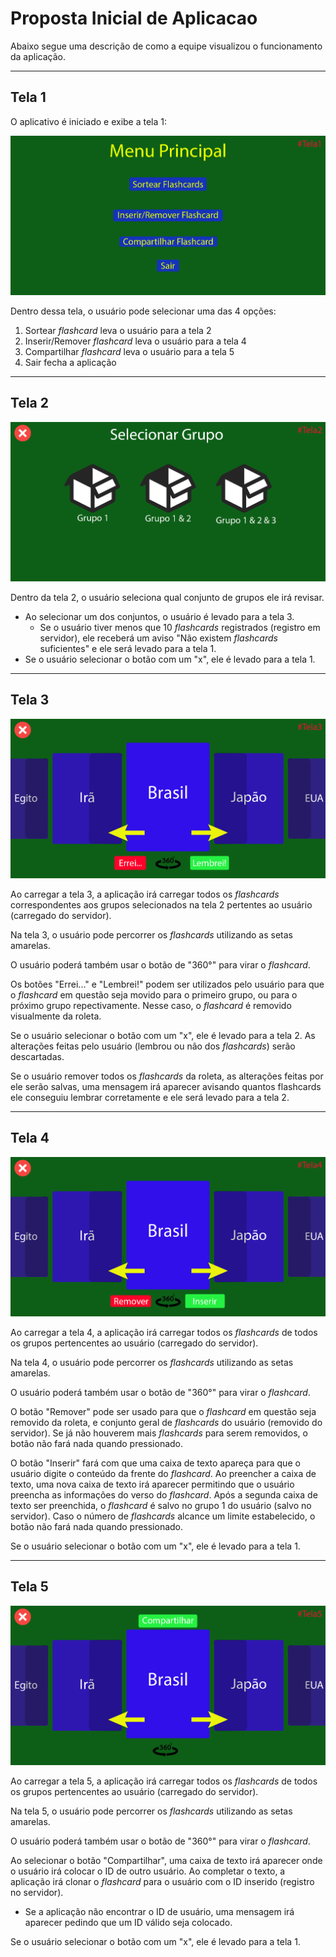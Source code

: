 # Proposta Inicial de Aplicacao

Abaixo segue uma descrição de como a equipe visualizou o funcionamento da aplicação.

---

## Tela 1

O aplicativo é iniciado e exibe a tela 1:

<img src="FluxoDeTelas/MenuPrincipal_Tela1.png">

Dentro dessa tela, o usuário pode selecionar uma das 4 opções:

1. Sortear *flashcard* leva o usuário para a tela 2
2. Inserir/Remover *flashcard* leva o usuário para a tela 4
3. Compartilhar *flashcard* leva o usuário para a tela 5
4. Sair fecha a aplicação

---

## Tela 2

<img src="FluxoDeTelas/SelecaoDeGrupos_Tela2.png">

Dentro da tela 2, o usuário seleciona qual conjunto de grupos ele irá revisar. 

- Ao selecionar um dos conjuntos, o usuário é levado para a tela 3.
    - Se o usuário tiver menos que 10 *flashcards* registrados (registro em servidor), ele receberá um aviso "Não existem *flashcards* suficientes" e ele será levado para a tela 1.
- Se o usuário selecionar o botão com um "x", ele é levado para a tela 1.

---

## Tela 3

<img src="FluxoDeTelas/AnaliseDeFlashcards_Tela3.png">

Ao carregar a tela 3, a aplicação irá carregar todos os *flashcards* correspondentes aos grupos selecionados na tela 2 pertentes ao usuário (carregado do servidor).

Na tela 3, o usuário pode percorrer os *flashcards* utilizando as setas amarelas. 

O usuário poderá também usar o botão de "360°" para virar o *flashcard*. 

Os botões "Errei..." e "Lembrei!" podem ser utilizados pelo usuário para que o *flashcard* em questão seja movido para o primeiro grupo, ou para o próximo grupo repectivamente. Nesse caso, o *flashcard* é removido visualmente da roleta.

Se o usuário selecionar o botão com um "x", ele é levado para a tela 2. As alterações feitas pelo usuário (lembrou ou não dos *flashcards*) serão descartadas.

Se o usuário remover todos os *flashcards* da roleta, as alterações feitas por ele serão salvas, uma mensagem irá aparecer avisando quantos flashcards ele conseguiu lembrar corretamente e ele será levado para a tela 2.

---

## Tela 4

<img src="FluxoDeTelas/Inserir_Remover_Tela4.png">

Ao carregar a tela 4, a aplicação irá carregar todos os *flashcards* de todos os grupos pertencentes ao usuário (carregado do servidor).

Na tela 4, o usuário pode percorrer os *flashcards* utilizando as setas amarelas. 

O usuário poderá também usar o botão de "360°" para virar o *flashcard*. 

O botão "Remover" pode ser usado para que o *flashcard* em questão seja removido da roleta, e conjunto geral de *flashcards* do usuário (removido do servidor). Se já não houverem mais *flashcards* para serem removidos, o botão não fará nada quando pressionado.

O botão "Inserir" fará com que uma caixa de texto apareça para que o usuário digite o conteúdo da frente do *flashcard*. Ao preencher a caixa de texto, uma nova caixa de texto irá aparecer permitindo que o usuário preencha as informações do verso do *flashcard*. Após a segunda caixa de texto ser preenchida, o *flashcard* é salvo no grupo 1 do usuário (salvo no servidor). Caso o número de *flashcards* alcance um limite estabelecido, o botão não fará nada quando pressionado.

Se o usuário selecionar o botão com um "x", ele é levado para a tela 1.

---

## Tela 5

<img src="FluxoDeTelas/Exportar_flashcard_Tela5.png">

Ao carregar a tela 5, a aplicação irá carregar todos os *flashcards* de todos os grupos pertencentes ao usuário (carregado do servidor).

Na tela 5, o usuário pode percorrer os *flashcards* utilizando as setas amarelas. 

O usuário poderá também usar o botão de "360°" para virar o *flashcard*. 

Ao selecionar o botão "Compartilhar", uma caixa de texto irá aparecer onde o usuário irá colocar o ID de outro usuário. Ao completar o texto, a aplicação irá clonar o *flashcard* para o usuário com o ID inserido (registro no servidor). 
- Se a aplicação não encontrar o ID de usuário, uma mensagem irá aparecer pedindo que um ID válido seja colocado.

Se o usuário selecionar o botão com um "x", ele é levado para a tela 1.

